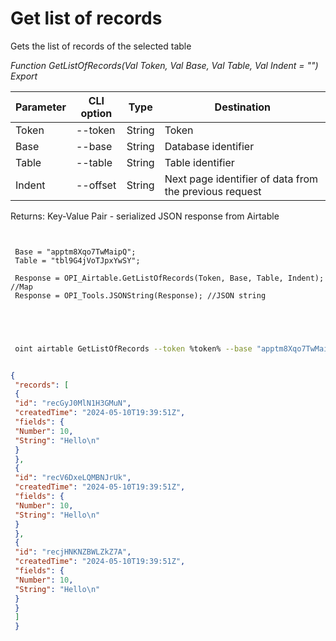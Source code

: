 ﻿---
sidebar_position: 1
---

# Get list of records
 Gets the list of records of the selected table


*Function GetListOfRecords(Val Token, Val Base, Val Table, Val Indent = "") Export*

 | Parameter | CLI option | Type | Destination |
 |-|-|-|-|
 | Token | --token | String | Token |
 | Base | --base | String | Database identifier |
 | Table | --table | String | Table identifier |
 | Indent | --offset | String | Next page identifier of data from the previous request |

 
 Returns: Key-Value Pair - serialized JSON response from Airtable

```bsl title="Code example"
	
 
 Base = "apptm8Xqo7TwMaipQ";
 Table = "tbl9G4jVoTJpxYwSY";
 
 Response = OPI_Airtable.GetListOfRecords(Token, Base, Table, Indent); //Map
 Response = OPI_Tools.JSONString(Response); //JSON string
 

	
```

```sh title="CLI command example"
 
 oint airtable GetListOfRecords --token %token% --base "apptm8Xqo7TwMaipQ" --table "tbl9G4jVoTJpxYwSY" --offset %offset%

```


```json title="Result"

{
 "records": [
 {
 "id": "recGyJ0MlN1H3GMuN",
 "createdTime": "2024-05-10T19:39:51Z",
 "fields": {
 "Number": 10,
 "String": "Hello\n"
 }
 },
 {
 "id": "recV6DxeLQMBNJrUk",
 "createdTime": "2024-05-10T19:39:51Z",
 "fields": {
 "Number": 10,
 "String": "Hello\n"
 }
 },
 {
 "id": "recjHNKNZBWLZkZ7A",
 "createdTime": "2024-05-10T19:39:51Z",
 "fields": {
 "Number": 10,
 "String": "Hello\n"
 }
 }
 ]
 }

```
